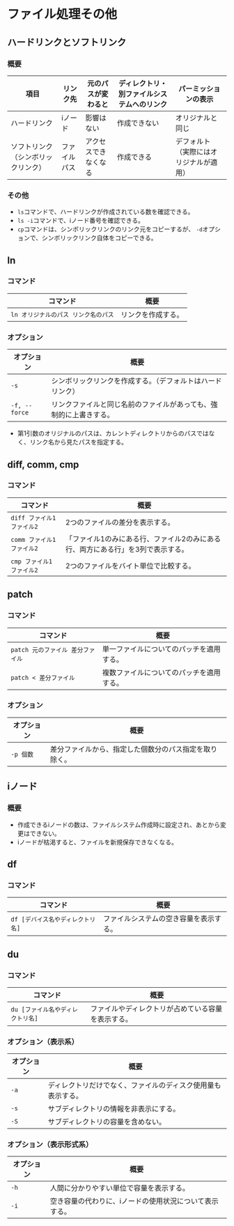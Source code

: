 # ファイル処理その他

## ハードリンクとソフトリンク

### 概要

|項目|リンク先|元のパスが変わると|ディレクトリ・別ファイルシステムへのリンク|パーミッションの表示|
|---|---|---|---|---|
|ハードリンク|iノード|影響はない|作成できない|オリジナルと同じ|
|ソフトリンク（シンボリックリンク）|ファイルパス|アクセスできなくなる|作成できる|デフォルト（実際にはオリジナルが適用）|

### その他

- `ls`コマンドで、ハードリンクが作成されている数を確認できる。
- `ls -i`コマンドで、iノード番号を確認できる。
- `cp`コマンドは、シンボリックリンクのリンク元をコピーするが、
  `-d`オプションで、シンボリックリンク自体をコピーできる。

## ln

### コマンド

|コマンド|概要|
|---|---|
|`ln オリジナルのパス リンク名のパス`|リンクを作成する。|

### オプション

| オプション    | 概要                                                         |
| ------------- | ------------------------------------------------------------ |
| `-s`          | シンボリックリンクを作成する。（デフォルトはハードリンク）   |
| `-f, --force` | リンクファイルと同じ名前のファイルがあっても、強制的に上書きする。 |

- 第1引数のオリジナルのパスは、カレントディレクトリからのパスではなく、リンク名から見たパスを指定する。

## diff, comm, cmp

### コマンド

| コマンド                   | 概要                                                         |
| -------------------------- | ------------------------------------------------------------ |
| `diff ファイル1 ファイル2` | 2つのファイルの差分を表示する。                              |
| `comm ファイル1 ファイル2` | 「ファイル1のみにある行、ファイル2のみにある行、両方にある行」を3列で表示する。 |
| `cmp ファイル1 ファイル2`  | 2つのファイルをバイト単位で比較する。                        |

## patch

### コマンド

| コマンド                          | 概要                                     |
| --------------------------------- | ---------------------------------------- |
| `patch 元のファイル 差分ファイル` | 単一ファイルについてのパッチを適用する。 |
| `patch < 差分ファイル`            | 複数ファイルについてのパッチを適用する。 |

### オプション

|オプション|概要|
|---|---|
|`-p 個数`|差分ファイルから、指定した個数分のパス指定を取り除く。|

## iノード

### 概要

- 作成できるiノードの数は、ファイルシステム作成時に設定され、あとから変更はできない。
- iノードが枯渇すると、ファイルを新規保存できなくなる。

## df

### コマンド

|コマンド|概要|
|---|---|
|`df [デバイス名やディレクトリ名]`|ファイルシステムの空き容量を表示する。|

## du

### コマンド

|コマンド|概要|
|---|---|
|`du [ファイル名やディレクトリ名]`|ファイルやディレクトリが占めている容量を表示する。|

### オプション（表示系）

| オプション | 概要                                                         |
| ---------- | ------------------------------------------------------------ |
| `-a`       | ディレクトリだけでなく、ファイルのディスク使用量も表示する。 |
| `-s`       | サブディレクトリの情報を非表示にする。                       |
| `-S`       | サブディレクトリの容量を含めない。                           |

### オプション（表示形式系）

| オプション | 概要                                                    |
| ---------- | ------------------------------------------------------- |
| `-h`       | 人間に分かりやすい単位で容量を表示する。                |
| `-i`       | 空き容量の代わりに、iノードの使用状況について表示する。 |
